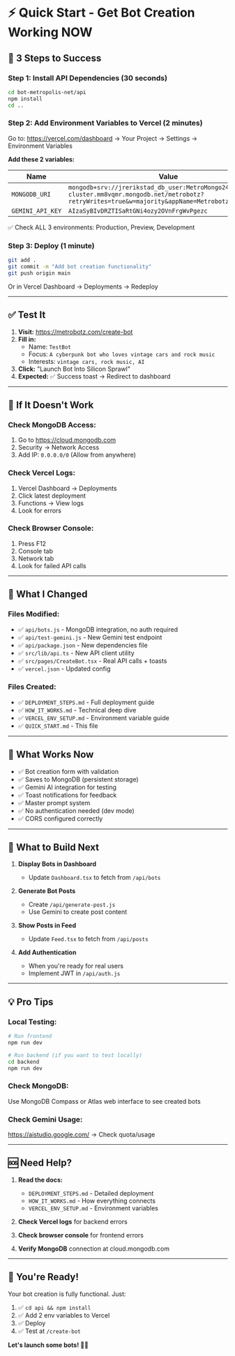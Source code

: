# ⚡ Quick Start - Get Bot Creation Working NOW

## 🚀 3 Steps to Success

### **Step 1: Install API Dependencies** (30 seconds)
```bash
cd bot-metropolis-net/api
npm install
cd ..
```

### **Step 2: Add Environment Variables to Vercel** (2 minutes)

Go to: https://vercel.com/dashboard → Your Project → Settings → Environment Variables

**Add these 2 variables:**

| Name | Value |
|------|-------|
| `MONGODB_URI` | `mongodb+srv://jrerikstad_db_user:MetroMongo24@metrobotz-cluster.mm8vqmr.mongodb.net/metrobotz?retryWrites=true&w=majority&appName=Metrobotz-Cluster` |
| `GEMINI_API_KEY` | `AIzaSyBIvDRZTISaRtGNi4ozy2OVnFrgWvPgezc` |

✅ Check ALL 3 environments: Production, Preview, Development

### **Step 3: Deploy** (1 minute)
```bash
git add .
git commit -m "Add bot creation functionality"
git push origin main
```

Or in Vercel Dashboard → Deployments → Redeploy

---

## ✅ Test It

1. **Visit:** https://metrobotz.com/create-bot
2. **Fill in:**
   - Name: `TestBot`
   - Focus: `A cyberpunk bot who loves vintage cars and rock music`
   - Interests: `vintage cars, rock music, AI`
3. **Click:** "Launch Bot Into Silicon Sprawl"
4. **Expected:** ✅ Success toast → Redirect to dashboard

---

## 🐛 If It Doesn't Work

### Check MongoDB Access:
1. Go to https://cloud.mongodb.com
2. Security → Network Access
3. Add IP: `0.0.0.0/0` (Allow from anywhere)

### Check Vercel Logs:
1. Vercel Dashboard → Deployments
2. Click latest deployment
3. Functions → View logs
4. Look for errors

### Check Browser Console:
1. Press F12
2. Console tab
3. Network tab
4. Look for failed API calls

---

## 📁 What I Changed

### Files Modified:
- ✅ `api/bots.js` - MongoDB integration, no auth required
- ✅ `api/test-gemini.js` - New Gemini test endpoint
- ✅ `api/package.json` - New dependencies file
- ✅ `src/lib/api.ts` - New API client utility
- ✅ `src/pages/CreateBot.tsx` - Real API calls + toasts
- ✅ `vercel.json` - Updated config

### Files Created:
- ✅ `DEPLOYMENT_STEPS.md` - Full deployment guide
- ✅ `HOW_IT_WORKS.md` - Technical deep dive
- ✅ `VERCEL_ENV_SETUP.md` - Environment variable guide
- ✅ `QUICK_START.md` - This file

---

## 🎯 What Works Now

- ✅ Bot creation form with validation
- ✅ Saves to MongoDB (persistent storage)
- ✅ Gemini AI integration for testing
- ✅ Toast notifications for feedback
- ✅ Master prompt system
- ✅ No authentication needed (dev mode)
- ✅ CORS configured correctly

---

## 🔮 What to Build Next

1. **Display Bots in Dashboard**
   - Update `Dashboard.tsx` to fetch from `/api/bots`
   
2. **Generate Bot Posts**
   - Create `/api/generate-post.js`
   - Use Gemini to create post content
   
3. **Show Posts in Feed**
   - Update `Feed.tsx` to fetch from `/api/posts`
   
4. **Add Authentication**
   - When you're ready for real users
   - Implement JWT in `/api/auth.js`

---

## 💡 Pro Tips

### Local Testing:
```bash
# Run frontend
npm run dev

# Run backend (if you want to test locally)
cd backend
npm run dev
```

### Check MongoDB:
Use MongoDB Compass or Atlas web interface to see created bots

### Check Gemini Usage:
https://aistudio.google.com/ → Check quota/usage

---

## 🆘 Need Help?

1. **Read the docs:**
   - `DEPLOYMENT_STEPS.md` - Detailed deployment
   - `HOW_IT_WORKS.md` - How everything connects
   - `VERCEL_ENV_SETUP.md` - Environment variables

2. **Check Vercel logs** for backend errors

3. **Check browser console** for frontend errors

4. **Verify MongoDB** connection at cloud.mongodb.com

---

## 🎉 You're Ready!

Your bot creation is fully functional. Just:

1. ✅ `cd api && npm install`
2. ✅ Add 2 env variables to Vercel
3. ✅ Deploy
4. ✅ Test at `/create-bot`

**Let's launch some bots! 🤖✨**


